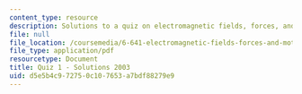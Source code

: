 ```yaml
---
content_type: resource
description: Solutions to a quiz on electromagnetic fields, forces, and motion.
file: null
file_location: /coursemedia/6-641-electromagnetic-fields-forces-and-motion-spring-2005/d5e5b4c972750c107653a7bdf88279e9_quiz1soln_f03.pdf
file_type: application/pdf
resourcetype: Document
title: Quiz 1 - Solutions 2003
uid: d5e5b4c9-7275-0c10-7653-a7bdf88279e9
---
```

